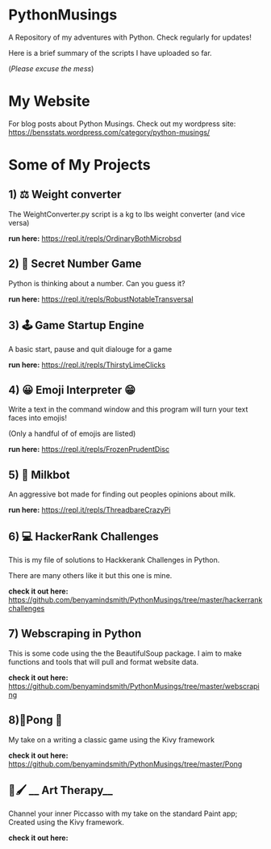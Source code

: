 # PythonMusings
A Repository of my adventures with Python. Check regularly for updates!

Here is a brief summary of the scripts I have uploaded so far. 

(_Please excuse the mess_)

# My Website

For blog posts about Python Musings. Check out my wordpress site: https://bensstats.wordpress.com/category/python-musings/


# Some of My Projects

## 1) ⚖ Weight converter
The WeightConverter.py script is a kg to lbs weight converter (and vice versa)

__run here:__ https://repl.it/repls/OrdinaryBothMicrobsd
## 2) 🔢 Secret Number Game
Python is thinking about a number. Can you guess it?

__run here:__  https://repl.it/repls/RobustNotableTransversal
## 3) 🕹 Game Startup Engine

A basic start, pause and quit dialouge for a game

__run here:__ https://repl.it/repls/ThirstyLimeClicks
## 4) 😀 Emoji Interpreter 😁

Write a text in the command window and this program will turn your text faces into emojis!

(Only a handful of of emojis are listed)

__run here:__ https://repl.it/repls/FrozenPrudentDisc
## 5) 🥛 Milkbot

An aggressive bot made for finding out peoples opinions about milk.

__run here:__ https://repl.it/repls/ThreadbareCrazyPi

## 6) 💻 HackerRank Challenges

This is my file of solutions to Hackkerank Challenges in Python. 

There are many others like it but this one is mine.

__check it out here:__ https://github.com/benyamindsmith/PythonMusings/tree/master/hackerrankchallenges

## 7) Webscraping in Python

This is some code using the the BeautifulSoup package. I aim to make functions and tools that will pull and format website data.

__check it out here:__ https://github.com/benyamindsmith/PythonMusings/tree/master/webscraping


## 8)🏓Pong 🏓

My take on a writing a classic game using the Kivy framework

__check it out here:__ https://github.com/benyamindsmith/PythonMusings/tree/master/Pong


## 🎨🖌 __ Art Therapy__

Channel your inner Piccasso with my take on the standard Paint app; Created using the Kivy framework.

__check it out here:__

